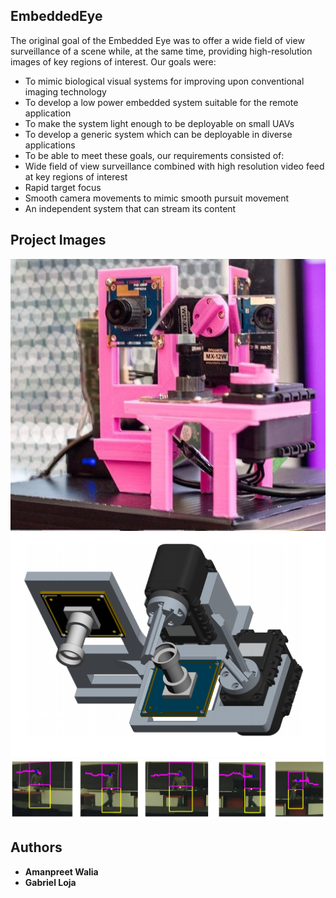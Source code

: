## EmbeddedEye
The original goal of the Embedded Eye was to offer a wide field of view surveillance of a scene while, at the same time, providing high-resolution images of key regions of interest.
Our goals were:
 * To mimic biological visual systems for improving upon conventional imaging technology
 * To develop a low power embedded system suitable for the remote application
 * To make the system light enough to be deployable on small UAVs
 * To develop a generic system which can be deployable in diverse applications
 * To be able to meet these goals, our requirements consisted of:
 * Wide field of view surveillance combined with high resolution video feed at key regions of interest
 * Rapid target focus
 * Smooth camera movements to mimic smooth pursuit movement
 * An independent system that can stream its content 
## Project Images
![alt text](Image4.jpg "Hardware Model")
![alt text](Image1.png "Project CAD design")
![alt text](Image3.jpg "Tracking")

## Authors
* **Amanpreet Walia** 
* **Gabriel Loja**
